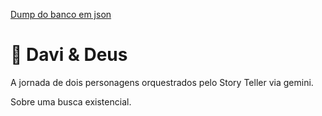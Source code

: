 [Dump do banco em json](./memories.json)

# 🌌 Davi & Deus

A jornada de dois personagens orquestrados pelo Story Teller via gemini.

Sobre uma busca existencial.
